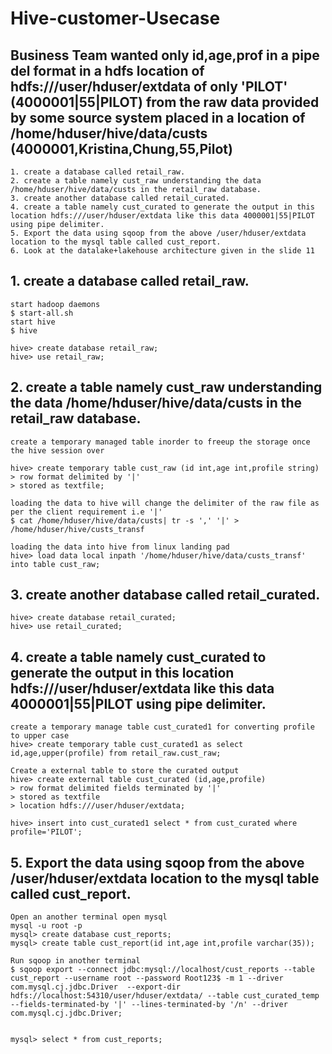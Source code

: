 # Hive-customer-Usecase

## Business Team wanted only id,age,prof in a pipe del format in a hdfs location of hdfs:///user/hduser/extdata of only 'PILOT' (4000001|55|PILOT) from the raw data provided by some source system placed in a location of /home/hduser/hive/data/custs (4000001,Kristina,Chung,55,Pilot)
```
1. create a database called retail_raw.
2. create a table namely cust_raw understanding the data /home/hduser/hive/data/custs in the retail_raw database.
3. create another database called retail_curated.
4. create a table namely cust_curated to generate the output in this location hdfs:///user/hduser/extdata like this data 4000001|55|PILOT using pipe delimiter.
5. Export the data using sqoop from the above /user/hduser/extdata location to the mysql table called cust_report.
6. Look at the datalake+lakehouse architecture given in the slide 11
```
## 1. create a database called retail_raw.
```
start hadoop daemons
$ start-all.sh
start hive
$ hive

hive> create database retail_raw;
hive> use retail_raw;
```

## 2. create a table namely cust_raw understanding the data /home/hduser/hive/data/custs in the retail_raw database.
```
create a temporary managed table inorder to freeup the storage once the hive session over

hive> create temporary table cust_raw (id int,age int,profile string)
> row format delimited by '|'
> stored as textfile;

loading the data to hive will change the delimiter of the raw file as per the client requirement i.e '|'
$ cat /home/hduser/hive/data/custs| tr -s ',' '|' > /home/hduser/hive/custs_transf

loading the data into hive from linux landing pad
hive> load data local inpath '/home/hduser/hive/data/custs_transf' into table cust_raw;

```
## 3. create another database called retail_curated.
```
hive> create database retail_curated;
hive> use retail_curated;
```
## 4. create a table namely cust_curated to generate the output in this location hdfs:///user/hduser/extdata like this data 4000001|55|PILOT using pipe delimiter.
```
create a temporary manage table cust_curated1 for converting profile to upper case
hive> create temporary table cust_curated1 as select id,age,upper(profile) from retail_raw.cust_raw;

Create a external table to store the curated output
hive> create external table cust_curated (id,age,profile)
> row format delimited fields terminated by '|'
> stored as textfile
> location hdfs:///user/hduser/extdata;

hive> insert into cust_curated1 select * from cust_curated where profile='PILOT';
```
## 5. Export the data using sqoop from the above /user/hduser/extdata location to the mysql table called cust_report.
```
Open an another terminal open mysql
mysql -u root -p
mysql> create database cust_reports;
mysql> create table cust_report(id int,age int,profile varchar(35));

Run sqoop in another terminal
$ sqoop export --connect jdbc:mysql://localhost/cust_reports --table cust_report --username root --password Root123$ -m 1 --driver com.mysql.cj.jdbc.Driver  --export-dir hdfs://localhost:54310/user/hduser/extdata/ --table cust_curated_temp --fields-terminated-by '|' --lines-terminated-by '/n' --driver com.mysql.cj.jdbc.Driver;


mysql> select * from cust_reports;

```

 

